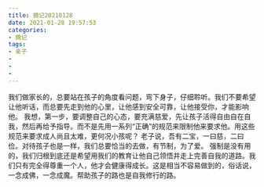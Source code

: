```yaml
---
title: 摘记20210128
date: 2021-01-28 19:57:53
categories:
- 摘记
tags:
- 亲子
- 
- 
- 
---
```


我们做家长的，总要站在孩子的角度看问题，弯下身子，仔细聆听。我们不要希望让他听话，而总要先走到他的心里，让他感到安全可靠，让他接受你，才能影响他。
我想，第一步，要调整自己的心态，要充满慈爱，先让孩子活得自由自在自我，然后再给予指导。而不是先用一系列“正确”的规范来限制他来要求他。用这些规范来要求成人尚且太难，更何况小孩呢？
老子说，吾有二宝，一曰慈，二曰俭。对待孩子也是一样，我们总要恰当的去做，有节制，为了爱。
强制是没有用的，我们归根到底还是希望用我们的教育让他自己领悟并走上完善自我的道路。我们只有完全得尊重一个人，他才会健康得成长。这是相当不容易做到的，俗话说，一念成佛，一念成魔。帮助孩子的路也是自我修行的路。
